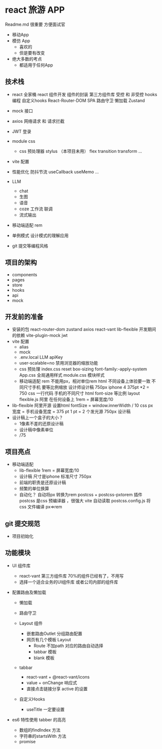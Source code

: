 # react 旅游 APP 
Readme.md 很重要 方便面试官
- 移动App 
- 模仿 App 
    - 喜欢的 
    - 但是要有改变 
- 绝大多数的考点 
    - 都适用于任何App 

## 技术栈
- react 全家桶 
    react 组件开发 
    组件的封装 
    第三方组件库 
    受控 和 非受控 
    hooks编程 自定义hooks 
    React-Router-DOM 
        SPA
        路由守卫
        懒加载
    Zustand

- mock 接口
- axios 网络请求 和 请求拦截
- JWT 登录 
- module css 
    - css 预处理器 stylus （本项目未用）
    flex transition transform ... 
- vite 配置 
- 性能优化
    防抖节流
    useCallback useMemo ...

- LLM 
    - chat 
    - 生图
    - 语音
    - coze 工作流 联调
    - 流式输出 
- 移动端适配 
    rem 
- 单例模式 设计模式的理解应用
- git 提交等编程风格
## 项目的架构
- components 
- pages
- store
- hooks
- api
- mock


## 开发前的准备 
- 安装的包
    react-router-dom 
    zustand 
    axios 
    react-vant
    lib-flexible
    开发期间的依赖
    vite-plugin-mock 
    jwt  
- vite 配置
    - alias
    - mock 
    - .env.local
    LLM apiKey
    - user-scalable=no 禁用浏览器的缩放功能
    - css 预处理 
        index.css reset 
            box-sizing font-family:-apply-system 
        App.css 全局通用样式
        module.css 模块样式
    - 移动端适配 rem 
        不能用px，相对单位rem html
        不同设备上体验要一致 
        不同尺寸手机 要等比例缩放 
        设计师设计稿 750px iphone 4 375pt *2 = 750
        css 一行代码 手机的不同尺寸 html font-size 等比例 
        layout 
        flexible.js 阿里 在任何设备上
        1rem = 屏幕宽度/10 
- lib-flexible
    阿里开源
    设置html fontSize = window.innerWidth / 10 
    css px 宽度 = 手机设备宽度 = 375 pt
    1 pt = 2 个发光源
    750px 设计稿 
- 设计稿上一个盒子的大小？
    - 1像素不差的还原设计稿 
    - 设计稿中像素单位
    - /75

## 项目亮点 
- 移动端适配
    - lib-flexible 1rem = 屏幕宽度/10 
    - 设计稿 尺寸是iphone 标准尺寸 750px 
    - 前端的职责是还原设计稿 
    - 频繁的单位换算 
    - 自动化？ 自动将px 转换为rem 
        postcss + postcss-pxtorem 插件
        postcss 是css 预编译器 ，很强大 
        vite 自动读取 postcss.config.js 将css 文件编译 px=>rem 
## git 提交规范
- 项目初始化 
## 功能模块
- UI 组件库 
    - react-vant 第三方组件库 70%的组件已经有了，不用写 
    - 选择一个适合业务的UI组件库  或者公司内部的组件库 
- 配置路由及懒加载 
    - 懒加载
    - 路由守卫 
    - Layout 组件
        - 嵌套路由Outlet 分组路由配置
        - 网页有几个模板 Layout 
            - Route 不加path 对应的路由自动选择 
            - tabbar 模板
            - blank 模板
    - tabbar 
        - react-vant + @react-vant/icons
        - value + onChange 响应式
        - 直接点击链接分享 active 的设置 
        
    - 自定义Hooks
        - useTitle 
        一定要设置 

- es6 特性使用 
    tabber 的高亮 
    - 数组的findIndex 方法
    - 字符串的startsWith 方法
    - promise 